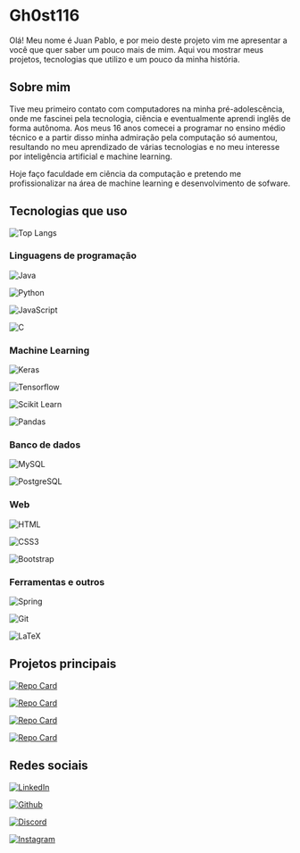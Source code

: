 
# Gh0st116

Olá! Meu nome é Juan Pablo, e por meio deste projeto vim me apresentar a você que quer saber um pouco mais de mim. Aqui vou mostrar meus projetos, tecnologias que utilizo e um pouco da minha história.

## Sobre mim

Tive meu primeiro contato com computadores na minha pré-adolescência, onde me fascinei pela tecnologia, ciência e eventualmente aprendi inglês de forma autônoma. Aos meus 16 anos comecei a programar no ensino médio técnico e a partir disso minha admiração pela computação só aumentou, resultando no meu aprendizado de várias tecnologias e no meu interesse por inteligência artificial e machine learning. 

Hoje faço faculdade em ciência da computação e pretendo me profissionalizar na área de machine learning e desenvolvimento de sofware.

## Tecnologias que uso

![Top Langs](https://github-readme-stats-git-masterrstaa-rickstaa.vercel.app/api/top-langs/?username=Gh0st116&bg_color=1B1C25&border_color=2A8D7B&title_color=2A8D7B&text_color=EBECF1)


### Linguagens de programação 

![Java](https://img.shields.io/badge/Java-1B1C25?style=for-the-badge&logo=openjdk)

![Python](https://img.shields.io/badge/Python-1B1C25?style=for-the-badge&logo=python)

![JavaScript](https://img.shields.io/badge/JavaScript-1B1C25?style=for-the-badge&logo=javascript)

![C](https://img.shields.io/badge/C-1B1C25?style=for-the-badge&logo=c)

### Machine Learning

![Keras](https://img.shields.io/badge/Keras-1B1C25?style=for-the-badge&logo=Keras)

![Tensorflow](https://img.shields.io/badge/Tensorflow-1B1C25?style=for-the-badge&logo=Tensorflow)

![Scikit Learn](https://img.shields.io/badge/Scikit_Learn-1B1C25?style=for-the-badge&logo=Scikit-Learn)

![Pandas](https://img.shields.io/badge/Pandas-1B1C25?style=for-the-badge&logo=Pandas)


### Banco de dados

![MySQL](https://img.shields.io/badge/mysql-1B1C25?style=for-the-badge&logo=mysql)

![PostgreSQL](https://img.shields.io/badge/PostgreSQL-1B1C25?style=for-the-badge&logo=PostgreSQL)


### Web

![HTML](https://img.shields.io/badge/html5-1B1C25?style=for-the-badge&logo=html5)

![CSS3](https://img.shields.io/badge/CSS3-1B1C25?style=for-the-badge&logo=CSS3)

![Bootstrap](https://img.shields.io/badge/Bootstrap-1B1C25?style=for-the-badge&logo=Bootstrap)


### Ferramentas e outros

![Spring](https://img.shields.io/badge/Spring-1B1C25?style=for-the-badge&logo=Spring)

![Git](https://img.shields.io/badge/Git-1B1C25?style=for-the-badge&logo=Git)

![LaTeX](https://img.shields.io/badge/LaTeX-1B1C25?style=for-the-badge&logo=LaTeX)


## Projetos principais

[![Repo Card](https://github-readme-stats.vercel.app/api/pin/?username=Gh0st116&repo=Petfinder&bg_color=1B1C25&border_color=2A8D7B&show_icons=true&icon_color=8B80F9&title_color=2A8D7B&text_color=EBECF1)](https://github.com/Gh0st116/Petfinder)

[![Repo Card](https://github-readme-stats.vercel.app/api/pin/?username=Gh0st116&repo=sklearn-classification&bg_color=1B1C25&border_color=2A8D7B&show_icons=true&icon_color=8B80F9&title_color=2A8D7B&text_color=EBECF1)](https://github.com/Gh0st116/sklearn-classification)

[![Repo Card](https://github-readme-stats.vercel.app/api/pin/?username=Gh0st116&repo=music-recommendation&bg_color=1B1C25&border_color=2A8D7B&show_icons=true&icon_color=8B80F9&title_color=2A8D7B&text_color=EBECF1)](https://github.com/Gh0st116/music-recommendation)

[![Repo Card](https://github-readme-stats.vercel.app/api/pin/?username=Gh0st116&repo=portfolio-html&bg_color=1B1C25&border_color=2A8D7B&show_icons=true&icon_color=8B80F9&title_color=2A8D7B&text_color=EBECF1)](https://github.com/Gh0st116/portfolio-html)


## Redes sociais

[![LinkedIn](https://img.shields.io/badge/LinkedIn-1B1C25?style=for-the-badge&logo=LinkedIn&logoColor=0E76A8)](https://www.linkedin.com/in/juan-pablo-da-rosa/)

[![Github](https://img.shields.io/badge/Github-1B1C25?style=for-the-badge&logo=Github)](https://github.com/Gh0st116)

[![Discord](https://img.shields.io/badge/Discord-1B1C25?style=for-the-badge&logo=discord)](https://www.discordapp.com/users/618942719510708234)

[![Instagram](https://img.shields.io/badge/Instagram-1B1C25?style=for-the-badge&logo=instagram)](https://www.instagram.com/gh0stlyy___/)